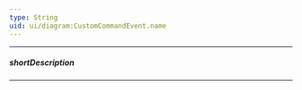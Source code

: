 ```yaml
---
type: String
uid: ui/diagram:CustomCommandEvent.name
---
```

---
##### shortDescription
<!-- Description goes here -->

---
<!-- Description goes here -->